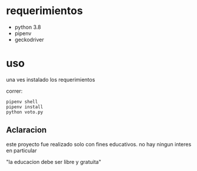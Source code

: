 # requerimientos
- python 3.8
- pipenv
- geckodriver
# uso
una ves instalado los requerimientos

correr:

```
pipenv shell
pipenv install
python voto.py
```

## Aclaracion
este proyecto fue realizado solo con fines educativos. no hay ningun interes en particular

"la educacion debe ser libre y gratuita"